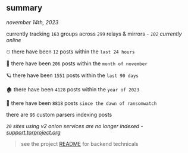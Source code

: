 
## summary
_november 14th, 2023_

currently tracking `163` groups across `299` relays & mirrors - _`102` currently online_

⏲ there have been `12` posts within the `last 24 hours`

🦈 there have been `206` posts within the `month of november`

🪐 there have been `1551` posts within the `last 90 days`

🏚 there have been `4128` posts within the `year of 2023`

🦕 there have been `8818` posts `since the dawn of ransomwatch`

there are `96` custom parsers indexing posts

_`20` sites using v2 onion services are no longer indexed - [support.torproject.org](https://support.torproject.org/onionservices/v2-deprecation/)_

> see the project [README](https://github.com/joshhighet/ransomwatch#ransomwatch--) for backend technicals
